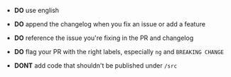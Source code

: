  - **DO** use english
 - **DO** append the changelog when you fix an issue or add a feature
 - **DO** reference the issue you're fixing in the PR and changelog
 - **DO** flag your PR with the right labels, especially `ng` and `BREAKING CHANGE`

 - **DONT** add code that shouldn't be published under `/src`